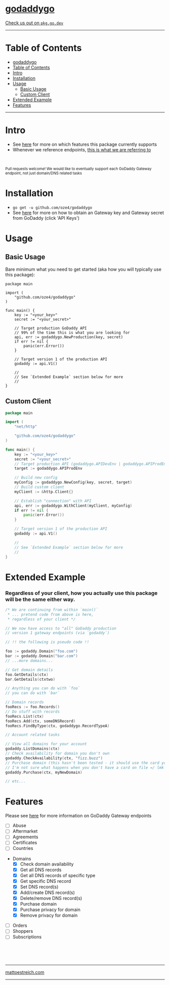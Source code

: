 # [godaddygo](https://oze4.github.io/godaddygo/)

[Check us out on `pkg.go.dev`](https://pkg.go.dev/github.com/oze4/godaddygo?tab=doc)

---

# Table of Contents

- [godaddygo](#godaddygo)
- [Table of Contents](#table-of-contents)
- [Intro](#intro)
- [Installation](#installation)
- [Usage](#usage)
	- [Basic Usage](#basic-usage)
	- [Custom Client](#custom-client)
- [Extended Example](#extended-example)
- [Features](#features)

---

# Intro

- See [here](#features) for more on which features this package currently supports
- Whenever we reference endpoints, [this is what we are referring to](https://developer.godaddy.com/doc)

<br />

<small>Pull requests welcome! We would like to eventually support each GoDaddy Gateway endpoint, not just domain/DNS related tasks</small>

# Installation

- `go get -u github.com/oze4/godaddygo`
- See [here](https://developer.godaddy.com/) for more on how to obtain an Gateway key and Gateway secret from GoDaddy (click 'API Keys')

# Usage

## Basic Usage

Bare minimum what you need to get started (aka how you will typically use this package):

```golang
package main

import (
	"github.com/oze4/godaddygo"
)

func main() {
	key := "<your_key>"
	secret := "<your_secret>"

	// Target production GoDaddy API
	// 99% of the time this is what you are looking for
	api, err := godaddygo.NewProduction(key, secret)
	if err != nil {
		panic(err.Error())
	}

	// Target version 1 of the production API
	godaddy := api.V1()

	//
	// See `Extended Example` section below for more
	//
}
```

## Custom Client

```go
package main

import (
	"net/http"

	"github.com/oze4/godaddygo"
)

func main() {
	key := "<your_key>"
	secret := "<your_secret>"
	// Target production API (godaddygo.APIDevEnv | godaddygo.APIProdEnv)
	target := godaddygo.APIProdEnv

	// Build new config
	myConfig := godaddygo.NewConfig(key, secret, target)
	// Build custom client
	myClient := &http.Client{}

	// Establish "connection" with API
	api, err := godaddygo.WithClient(myClient, myConfig)
	if err != nil {
		panic(err.Error())
	}

	// Target version 1 of the production API
	godaddy := api.V1()

	//
	// See `Extended Example` section below for more
	//
}
```

# Extended Example

### Regardless of your client, how you actually use this package will be the same either way.

```go
/* We are continuing from within `main()`
 * ... pretend code from above is here,
 * regardless of your client */

// We now have access to "all" GoDaddy production
// version 1 gateway endpoints (via `godaddy`)

// !! the following is pseudo code !!

foo := godaddy.Domain("foo.com")
bar := godaddy.Domain("bar.com")
// ...more domains...

// Get domain details
foo.GetDetails(ctx)
bar.GetDetails(ctxtwo)

// Anything you can do with `foo`
// you can do with `bar`

// Domain records
fooRecs := foo.Records()
// Do stuff with records
fooRecs.List(ctx)
fooRecs.Add(ctx, someDNSRecord)
fooRecs.FindByType(ctx, godaddygo.RecordTypeA)

// Account related tasks

// View all domains for your account
godaddy.ListDomains(ctx)
// Check availability for domain you don't own
godaddy.CheckAvailability(ctx, "fizz.buzz")
// Purchase domain (this hasn't been tested - it should use the card you have on file)
// I'm not sure what happens when you don't have a card on file =/ lmk
godaddy.Purchase(ctx, myNewDomain)

// etc...
```

# Features

Please see [here](https://developer.godaddygo.com/doc) for more information on GoDaddy Gateway endpoints

- [ ] Abuse
- [ ] Aftermarket
- [ ] Agreements
- [ ] Certificates
- [ ] Countries
- Domains
  - [x] Check domain availability
  - [x] Get all DNS records
  - [x] Get all DNS records of specific type
  - [x] Get specific DNS record
  - [x] Set DNS record(s)
  - [x] Add/create DNS record(s)
  - [x] Delete/remove DNS record(s)
  - [x] Purchase domain
  - [x] Purchase privacy for domain
  - [x] Remove privacy for domain
- [ ] Orders
- [ ] Shoppers
- [ ] Subscriptions

<br />
<br />
<br />

---

[mattoestreich.com](https://mattoestreich.com)

---
